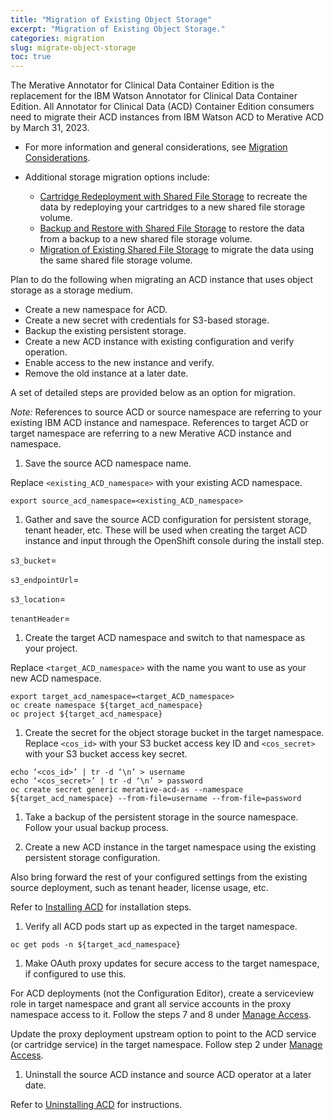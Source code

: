 ```yaml
---
title: "Migration of Existing Object Storage"
excerpt: "Migration of Existing Object Storage."
categories: migration
slug: migrate-object-storage
toc: true
---
```


The Merative Annotator for Clinical Data Container Edition is the replacement for the IBM Watson Annotator for Clinical Data Container Edition. All Annotator for Clinical Data (ACD) Container Edition consumers need to migrate their ACD instances from IBM Watson ACD to Merative ACD by March 31, 2023.

- For more information and general considerations, see [Migration Considerations](/migration/considerations/).
- Additional storage migration options include:

  - [Cartridge Redeployment with Shared File Storage](/migration/redeploy-file-storage/) to recreate the data by redeploying your cartridges to a new shared file storage volume.
  - [Backup and Restore with Shared File Storage](/migration/restore-file-storage/) to restore the data from a backup to a new shared file storage volume.
  - [Migration of Existing Shared File Storage](/migration/migrate-file-storage/) to migrate the data using the same shared file storage volume.

Plan to do the following when migrating an ACD instance that uses object storage as a storage medium.

- Create a new namespace for ACD.
- Create a new secret with credentials for S3-based storage.
- Backup the existing persistent storage.
- Create a new ACD instance with existing configuration and verify operation.
- Enable access to the new instance and verify.
- Remove the old instance at a later date.

A set of detailed steps are provided below as an option for migration.

_Note:_ References to source ACD or source namespace are referring to your existing IBM ACD instance and namespace. References to target ACD or target namespace are referring to a new Merative ACD instance and namespace.

1. Save the source ACD namespace name.

  Replace `<existing_ACD_namespace>` with your existing ACD namespace.

  ```
  export source_acd_namespace=<existing_ACD_namespace>
  ```

1. Gather and save the source ACD configuration for persistent storage, tenant header, etc. These will be used when creating the target ACD instance and input through the OpenShift console during the install step.

  `s3_bucket`=

  `s3_endpointUrl`=

  `s3_location`=

  `tenantHeader`=

1. Create the target ACD namespace and switch to that namespace as your project.

  Replace `<target_ACD_namespace>` with the name you want to use as your new ACD namespace.

  ```
  export target_acd_namespace=<target_ACD_namespace>
  oc create namespace ${target_acd_namespace}
  oc project ${target_acd_namespace}
  ```

1. Create the secret for the object storage bucket in the target namespace. Replace `<cos_id>` with your S3 bucket access key ID and `<cos_secret>` with your S3 bucket access key secret.

  ```
  echo ‘<cos_id>’ | tr -d ‘\n’ > username
  echo ‘<cos_secret>’ | tr -d ‘\n’ > password
  oc create secret generic merative-acd-as --namespace ${target_acd_namespace} --from-file=username --from-file=password
  ```

1. Take a backup of the persistent storage in the source namespace. Follow your usual backup process.

1. Create a new ACD instance in the target namespace using the existing persistent storage configuration.

  Also bring forward the rest of your configured settings from the existing source deployment, such as tenant header, license usage, etc.

  Refer to [Installing ACD](/installing/installing/) for installation steps.

1. Verify all ACD pods start up as expected in the target namespace.

  ```
  oc get pods -n ${target_acd_namespace}
  ```

1. Make OAuth proxy updates for secure access to the target namespace, if configured to use this.

  For ACD deployments (not the Configuration Editor), create a serviceview role in target namespace and grant all service accounts in the proxy namespace access to it. Follow the steps 7 and 8 under [Manage Access](/security/manage-access/).

  Update the proxy deployment upstream option to point to the ACD service (or cartridge service) in the target namespace. Follow step 2 under [Manage Access](/security/manage-access/).

1. Uninstall the source ACD instance and source ACD operator at a later date.

  Refer to [Uninstalling ACD](https://merative.github.io/acd-containers/installing/uninstalling/) for instructions.
